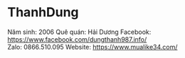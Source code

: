 # ThanhDung
Năm sinh: 2006
Quê quán: Hải Dương
Facebook: https://www.facebook.com/dungthanh987.info/ \
Zalo: 0866.510.095
Website: https://www.mualike34.com/
